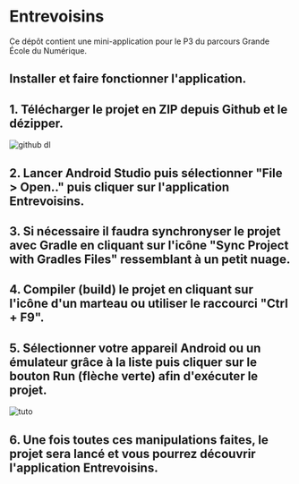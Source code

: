 # Entrevoisins

Ce dépôt contient une mini-application pour le P3 du parcours Grande École du Numérique.

## Installer et faire fonctionner l'application.

## 1. Télécharger le projet en ZIP depuis Github et le dézipper.

![github dl](https://user-images.githubusercontent.com/64955408/122775175-290e2c00-d2aa-11eb-8d5b-83330830af69.PNG)


## 2. Lancer Android Studio puis sélectionner "File > Open.." puis cliquer sur l'application Entrevoisins.

## 3. Si nécessaire il faudra synchronyser le projet avec Gradle en cliquant sur l'icône "Sync Project with Gradles Files" ressemblant à un petit nuage. 

## 4. Compiler (build) le projet en cliquant sur l'icône d'un marteau ou utiliser le raccourci "Ctrl + F9". 

## 5. Sélectionner votre appareil Android ou un émulateur grâce à la liste puis cliquer sur le bouton Run (flèche verte) afin d'exécuter le projet. 

![tuto](https://user-images.githubusercontent.com/64955408/122775257-3a573880-d2aa-11eb-957d-ff09a458343e.PNG)


## 6. Une fois toutes ces manipulations faites, le projet sera lancé et vous pourrez découvrir l'application Entrevoisins. 
